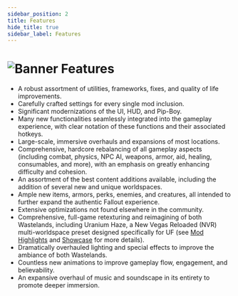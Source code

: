 ```yaml
---
sidebar_position: 2
title: Features
hide_title: true
sidebar_label: Features
---
```

# ![Banner Features](https://github.com/user-attachments/assets/7372d422-b00e-4d2f-8fe0-0f7b40179203)

- A robust assortment of utilities, frameworks, fixes, and quality of life improvements.
- Carefully crafted settings for every single mod inclusion.
- Significant modernizations of the UI, HUD, and Pip-Boy.
- Many new functionalities seamlessly integrated into the gameplay experience, with clear notation of these functions and their associated hotkeys.
- Large-scale, immersive overhauls and expansions of most locations.
- Comprehensive, hardcore rebalancing of all gameplay aspects (including combat, physics, NPC AI, weapons, armor, aid, healing, consumables, and more), with an emphasis on greatly enhancing difficulty and cohesion.
- An assortment of the best content additions available, including the addition of several new and unique worldspaces.
- Ample new items, armors, perks, enemies, and creatures, all intended to further expand the authentic Fallout experience.
- Extensive optimizations not found elsewhere in the community.
- Comprehensive, full-game retexturing and reimagining of both Wastelands, including Uranium Haze, a New Vegas Reloaded (NVR) multi-worldspace preset designed specifically for UF (see [Mod Highlights](https://uraniumfever.net/docs/modhighlights) and [Showcase](https://uraniumfever.net/docs/userinterface/) for more details).
- Dramatically overhauled lighting and special effects to improve the ambiance of both Wastelands.
- Countless new animations to improve gameplay flow, engagement, and believability.
- An expansive overhaul of music and soundscape in its entirety to promote deeper immersion.
